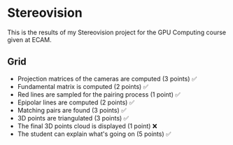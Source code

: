 # Stereovision

This is the results of my Stereovision project for the GPU Computing course given at ECAM.

## Grid
- Projection matrices of the cameras are computed (3 points) ✅
- Fundamental matrix is computed (2 points) ✅
- Red lines are sampled for the pairing process (1 point) ✅
- Epipolar lines are computed (2 points) ✅
- Matching pairs are found (3 points) ✅
- 3D points are triangulated (3 points) ✅
- The final 3D points cloud is displayed (1 point) ❌
- The student can explain what's going on (5 points) ✅
